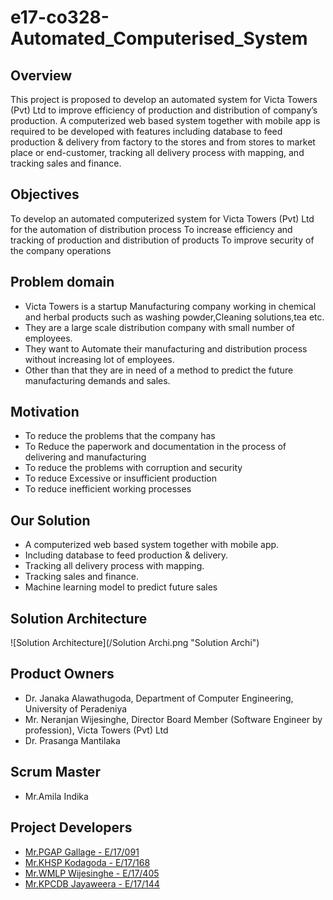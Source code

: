 # e17-co328-Automated_Computerised_System

## Overview

This project is proposed to develop an automated system for Victa Towers (Pvt) Ltd to improve
efficiency of production and distribution of company’s production. A computerized web based system
together with mobile app is required to be developed with features including database to feed
production & delivery from factory to the stores and from stores to market place or end-customer,
tracking all delivery process with mapping, and tracking sales and finance.

## Objectives

 To develop an automated computerized system for Victa Towers (Pvt) Ltd for the automation of
distribution process
 To increase efficiency and tracking of production and distribution of products
 To improve security of the company operations
 
## Problem domain 

- Victa Towers is a startup Manufacturing company working in chemical and herbal products such as washing powder,Cleaning solutions,tea etc.
- They are a large scale distribution company with  small number of employees.
- They want to Automate their manufacturing and distribution process without increasing lot of employees.  
- Other than that they are in need of a method to predict the future manufacturing demands and sales.  

## Motivation 
 
- To reduce the problems that the company has 
- To Reduce the paperwork and documentation in the process of delivering and manufacturing
- To reduce the problems with corruption and security 
- To reduce Excessive or insufficient production
- To reduce inefficient working processes

## Our Solution 

- A computerized web based system together with mobile app.
- Including database to feed production & delivery.  
- Tracking all delivery process with mapping.
- Tracking sales and finance.
- Machine learning model to predict future sales

## Solution Architecture 

![Solution Architecture](/Solution Archi.png "Solution Archi")

 
## Product Owners 

- Dr. Janaka Alawathugoda, Department of Computer Engineering, University of Peradeniya
- Mr. Neranjan Wijesinghe, Director Board Member (Software Engineer by profession), Victa Towers (Pvt) Ltd
- Dr. Prasanga Mantilaka

## Scrum Master

- Mr.Amila Indika
 
## Project Developers 

- [Mr.PGAP Gallage - E/17/091](https://github.com/AdithyaGallage)
- [Mr.KHSP Kodagoda - E/17/168](https://github.com/Sandun666) 
- [Mr.WMLP Wijesinghe - E/17/405](https://github.com/Wijesinghe0141)
- [Mr.KPCDB Jayaweera - E/17/144](https://github.com/Dadoright) 

